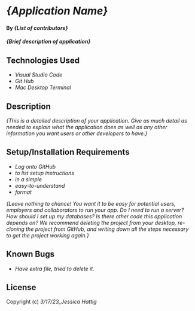 # _{Application Name}_

#### By _**{List of contributors}**_

#### _{Brief description of application}_

## Technologies Used

* _Visual Studio Code_
* _Git Hub_
* _Mac Desktop Terminal_

## Description

_{This is a detailed description of your application. Give as much detail as needed to explain what the application does as well as any other information you want users or other developers to have.}_

## Setup/Installation Requirements

* _Log onto GitHub_
* _to list setup instructions_
* _in a simple_
* _easy-to-understand_
* _format_

_{Leave nothing to chance! You want it to be easy for potential users, employers and collaborators to run your app. Do I need to run a server? How should I set up my databases? Is there other code this application depends on? We recommend deleting the project from your desktop, re-cloning the project from GitHub, and writing down all the steps necessary to get the project working again.}_

## Known Bugs

* _Have extra file, tried to delete it._


## License

Copyright (c) _3/17/23_Jessica Hattig_